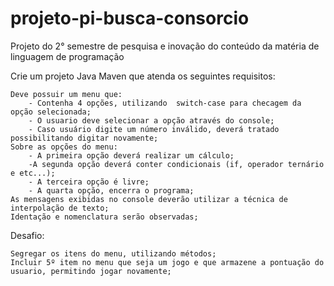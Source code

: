 # projeto-pi-busca-consorcio
Projeto do 2° semestre de pesquisa e inovação do conteúdo da matéria de linguagem de programação

Crie um projeto Java Maven que atenda os seguintes requisitos:

    Deve possuir um menu que:
        - Contenha 4 opções, utilizando  switch-case para checagem da opção selecionada;
        - O usuario deve selecionar a opção através do console;
        - Caso usuário digite um número inválido, deverá tratado possibilitando digitar novamente;
    Sobre as opções do menu:
        - A primeira opção deverá realizar um cálculo;
        -A segunda opção deverá conter condicionais (if, operador ternário e etc...); 
        - A terceira opção é livre;
        - A quarta opção, encerra o programa;
    As mensagens exibidas no console deverão utilizar a técnica de interpolação de texto;
    Identação e nomenclatura serão observadas;


Desafio: 

    Segregar os itens do menu, utilizando métodos;
    Incluir 5º item no menu que seja um jogo e que armazene a pontuação do usuario, permitindo jogar novamente;

